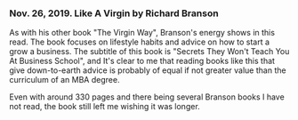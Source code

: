 
### Nov. 26, 2019. Like A Virgin by Richard Branson

As with his other book "The Virgin Way", Branson's energy shows in this read. The book focuses on lifestyle habits and advice on how to start a grow a business. The subtitle of this book is "Secrets They Won't Teach You At Business School", and It's clear to me that reading books like this that give down-to-earth advice is probably of equal if not greater value than the curriculum of an MBA degree.

Even with around 330 pages and there being several Branson books I have not read, the book still left me wishing it was longer.

